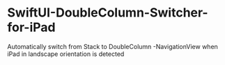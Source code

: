 # SwiftUI-DoubleColumn-Switcher-for-iPad

Automatically switch from Stack to DoubleColumn -NavigationView when iPad in landscape orientation is detected